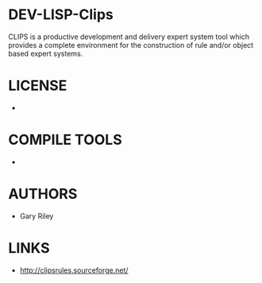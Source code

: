 DEV-LISP-Clips
==============

CLIPS is a productive development and delivery expert system tool which provides a complete environment for the construction of rule and/or object based expert systems.


LICENSE
===============
* 

COMPILE TOOLS
===============
* 

AUTHORS
===============
* Gary Riley

LINKS
===============
* http://clipsrules.sourceforge.net/
